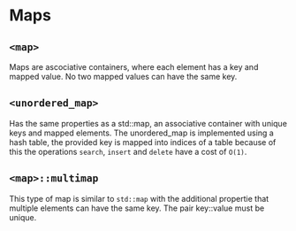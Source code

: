 # Maps

## `<map>`

Maps are ascociative containers, where each element has a key and mapped value.
No two mapped values can have the same key.

## `<unordered_map>`

Has the same properties as a std::map, an associative container with unique keys and mapped elements.
The unordered_map is implemented using a hash table, the provided key is mapped into indices of a table
because of this the operations `search`, `insert` and `delete` have a cost of `O(1)`.

## `<map>::multimap`

This type of map is similar to `std::map` with the additional propertie that multiple elements
can have the same key. The pair key::value must be unique.
